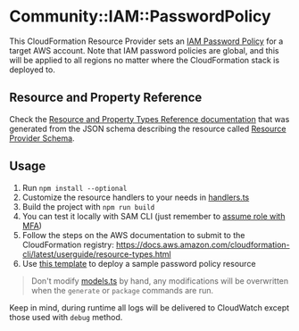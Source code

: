 # Community::IAM::PasswordPolicy

This CloudFormation Resource Provider sets an [IAM Password Policy](https://docs.aws.amazon.com/IAM/latest/UserGuide/id_credentials_passwords_account-policy.html) for a target AWS account. Note that IAM password policies are global, and this will be applied to all regions no matter where the CloudFormation stack is deployed to.

## Resource and Property Reference

Check the [Resource and Property Types Reference documentation](./docs/README.md) that was generated from the JSON schema describing the resource called [Resource Provider Schema](./community-iam-passwordpolicy.json).

## Usage

1. Run `npm install --optional`
2. Customize the resource handlers to your needs in [handlers.ts](./src/handlers.ts)
3. Build the project with `npm run build`
4. You can test it locally with SAM CLI (just remember to [assume role with MFA](https://docs.aws.amazon.com/STS/latest/APIReference/API_GetSessionToken.html))
5. Follow the steps on the AWS documentation to submit to the CloudFormation registry: https://docs.aws.amazon.com/cloudformation-cli/latest/userguide/resource-types.html
6. Use [this template](./example.yml) to deploy a sample password policy resource

> Don't modify [models.ts](./src/models.ts) by hand, any modifications will be overwritten when the `generate` or `package` commands are run.

Keep in mind, during runtime all logs will be delivered to CloudWatch except those used with `debug` method.
